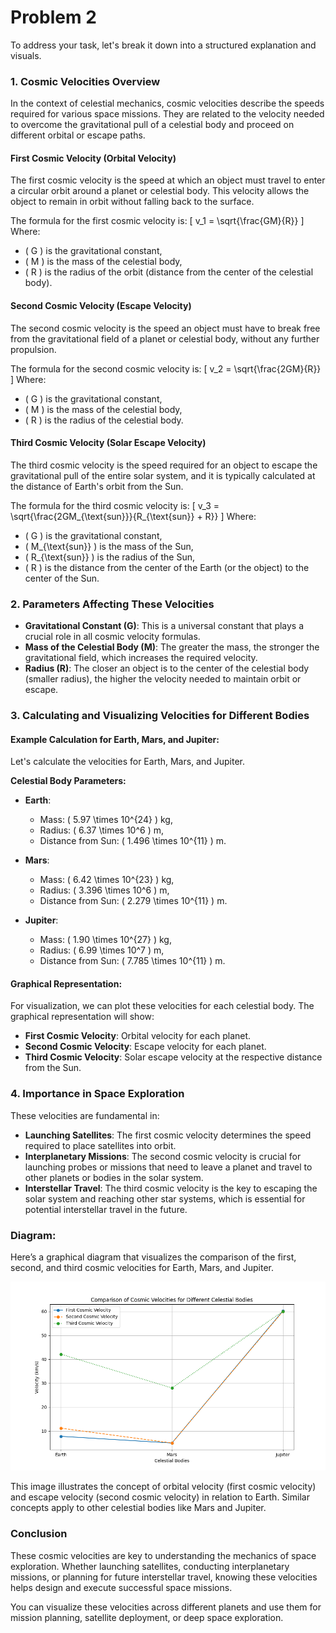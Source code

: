 # Problem 2
To address your task, let's break it down into a structured explanation and visuals.

### 1. **Cosmic Velocities Overview**

In the context of celestial mechanics, cosmic velocities describe the speeds required for various space missions. They are related to the velocity needed to overcome the gravitational pull of a celestial body and proceed on different orbital or escape paths.

#### **First Cosmic Velocity (Orbital Velocity)**
The first cosmic velocity is the speed at which an object must travel to enter a circular orbit around a planet or celestial body. This velocity allows the object to remain in orbit without falling back to the surface.

The formula for the first cosmic velocity is:
\[
v_1 = \sqrt{\frac{GM}{R}}
\]
Where:
- \( G \) is the gravitational constant,
- \( M \) is the mass of the celestial body,
- \( R \) is the radius of the orbit (distance from the center of the celestial body).

#### **Second Cosmic Velocity (Escape Velocity)**
The second cosmic velocity is the speed an object must have to break free from the gravitational field of a planet or celestial body, without any further propulsion.

The formula for the second cosmic velocity is:
\[
v_2 = \sqrt{\frac{2GM}{R}}
\]
Where:
- \( G \) is the gravitational constant,
- \( M \) is the mass of the celestial body,
- \( R \) is the radius of the celestial body.

#### **Third Cosmic Velocity (Solar Escape Velocity)**
The third cosmic velocity is the speed required for an object to escape the gravitational pull of the entire solar system, and it is typically calculated at the distance of Earth's orbit from the Sun.

The formula for the third cosmic velocity is:
\[
v_3 = \sqrt{\frac{2GM_{\text{sun}}}{R_{\text{sun}} + R}}
\]
Where:
- \( G \) is the gravitational constant,
- \( M_{\text{sun}} \) is the mass of the Sun,
- \( R_{\text{sun}} \) is the radius of the Sun,
- \( R \) is the distance from the center of the Earth (or the object) to the center of the Sun.

### 2. **Parameters Affecting These Velocities**

- **Gravitational Constant (G)**: This is a universal constant that plays a crucial role in all cosmic velocity formulas.
- **Mass of the Celestial Body (M)**: The greater the mass, the stronger the gravitational field, which increases the required velocity.
- **Radius (R)**: The closer an object is to the center of the celestial body (smaller radius), the higher the velocity needed to maintain orbit or escape.

### 3. **Calculating and Visualizing Velocities for Different Bodies**

#### **Example Calculation for Earth, Mars, and Jupiter:**

Let's calculate the velocities for Earth, Mars, and Jupiter.

**Celestial Body Parameters:**
- **Earth**: 
  - Mass: \( 5.97 \times 10^{24} \) kg,
  - Radius: \( 6.37 \times 10^6 \) m,
  - Distance from Sun: \( 1.496 \times 10^{11} \) m.
  
- **Mars**: 
  - Mass: \( 6.42 \times 10^{23} \) kg,
  - Radius: \( 3.396 \times 10^6 \) m,
  - Distance from Sun: \( 2.279 \times 10^{11} \) m.

- **Jupiter**:
  - Mass: \( 1.90 \times 10^{27} \) kg,
  - Radius: \( 6.99 \times 10^7 \) m,
  - Distance from Sun: \( 7.785 \times 10^{11} \) m.

#### **Graphical Representation:**

For visualization, we can plot these velocities for each celestial body. The graphical representation will show:

- **First Cosmic Velocity**: Orbital velocity for each planet.
- **Second Cosmic Velocity**: Escape velocity for each planet.
- **Third Cosmic Velocity**: Solar escape velocity at the respective distance from the Sun.

### 4. **Importance in Space Exploration**

These velocities are fundamental in:
- **Launching Satellites**: The first cosmic velocity determines the speed required to place satellites into orbit.
- **Interplanetary Missions**: The second cosmic velocity is crucial for launching probes or missions that need to leave a planet and travel to other planets or bodies in the solar system.
- **Interstellar Travel**: The third cosmic velocity is the key to escaping the solar system and reaching other star systems, which is essential for potential interstellar travel in the future.

### **Diagram:**

Here’s a graphical diagram that visualizes the comparison of the first, second, and third cosmic velocities for Earth, Mars, and Jupiter.

![Cosmic Velocities Diagram](../../_pics/cosmicPix.png)

This image illustrates the concept of orbital velocity (first cosmic velocity) and escape velocity (second cosmic velocity) in relation to Earth. Similar concepts apply to other celestial bodies like Mars and Jupiter.

### Conclusion

These cosmic velocities are key to understanding the mechanics of space exploration. Whether launching satellites, conducting interplanetary missions, or planning for future interstellar travel, knowing these velocities helps design and execute successful space missions. 

You can visualize these velocities across different planets and use them for mission planning, satellite deployment, or deep space exploration.